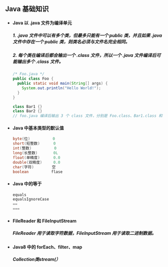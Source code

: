 ## Java 基础知识

- #### Java 以 .java 文件为编译单元
  ##### 1. .java 文件中可以有多个类，但最多只能有一个 public 类，并且如果 .java 文件中存在一个 public 类，则类名必须与文件名完全相同。
  ##### 2. 每个类在编译后都会输出一个 .class 文件，所以一个 .java 文件编译后可能输出多个 .class 文件。
  ```java
  /* Foo.java */
  public class Foo {
    public static void main(String[] args) {
      System.out.println("Hello World!");
    }
  }

  class Bar1 {}
  class Bar2 {}
  // foo.java 编译后输出 3 个 class 文件，分别是 Foo.class、Bar1.class 和 Bar2.class
  ```


- #### Java 中基本类型的默认值
  ```java
  byte(位)          0
  short(短整数)      0
  int(整数)          0
  long(长整数)       0L
  float(单精度)      0.0
  double(双精度)     0.0
  char(字符)        空
  boolean          flase
  ```


- #### Java 中的等于
  ```Java
  equals
  equalsIgnoreCase
  ==
  ===
  ```




- #### FileReader 和 FileInputStream
  ##### FileReader 用于读取字符数据，FileInputStream 用于读取二进制数据。
  
  
- #### Java8 中的 forEach、filter、map
  ##### Collection类stream(）
